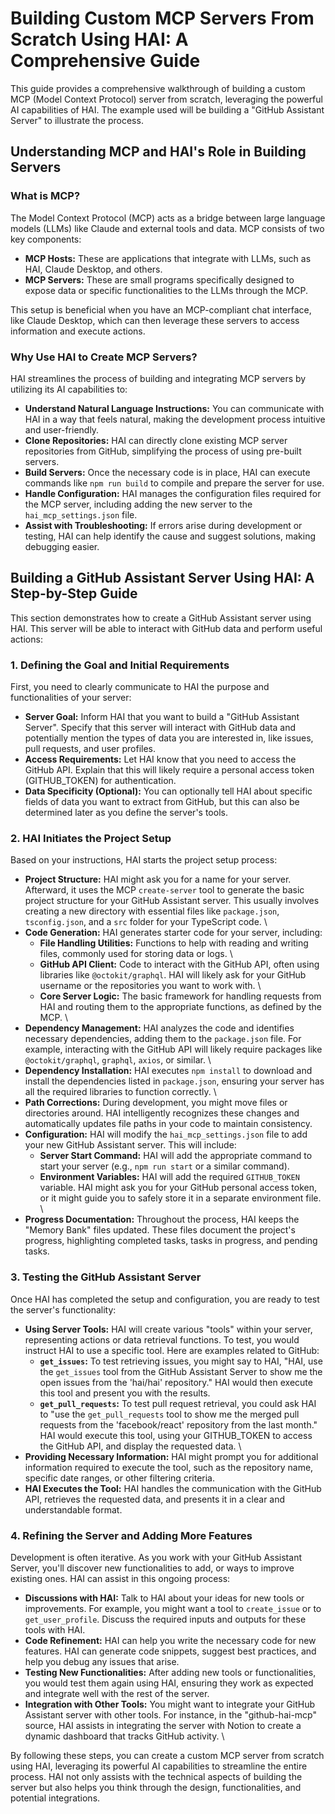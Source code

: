 # Building Custom MCP Servers From Scratch Using HAI: A Comprehensive Guide

This guide provides a comprehensive walkthrough of building a custom MCP (Model Context Protocol) server from scratch, leveraging the powerful AI capabilities of HAI. The example used will be building a "GitHub Assistant Server" to illustrate the process.

## Understanding MCP and HAI's Role in Building Servers

### What is MCP?

The Model Context Protocol (MCP) acts as a bridge between large language models (LLMs) like Claude and external tools and data. MCP consists of two key components:

-   **MCP Hosts:** These are applications that integrate with LLMs, such as HAI, Claude Desktop, and others.
-   **MCP Servers:** These are small programs specifically designed to expose data or specific functionalities to the LLMs through the MCP.

This setup is beneficial when you have an MCP-compliant chat interface, like Claude Desktop, which can then leverage these servers to access information and execute actions.

### Why Use HAI to Create MCP Servers?

HAI streamlines the process of building and integrating MCP servers by utilizing its AI capabilities to:

-   **Understand Natural Language Instructions:** You can communicate with HAI in a way that feels natural, making the development process intuitive and user-friendly.
-   **Clone Repositories:** HAI can directly clone existing MCP server repositories from GitHub, simplifying the process of using pre-built servers.
-   **Build Servers:** Once the necessary code is in place, HAI can execute commands like `npm run build` to compile and prepare the server for use.
-   **Handle Configuration:** HAI manages the configuration files required for the MCP server, including adding the new server to the `hai_mcp_settings.json` file.
-   **Assist with Troubleshooting:** If errors arise during development or testing, HAI can help identify the cause and suggest solutions, making debugging easier.

## Building a GitHub Assistant Server Using HAI: A Step-by-Step Guide

This section demonstrates how to create a GitHub Assistant server using HAI. This server will be able to interact with GitHub data and perform useful actions:

### 1. Defining the Goal and Initial Requirements

First, you need to clearly communicate to HAI the purpose and functionalities of your server:

-   **Server Goal:** Inform HAI that you want to build a "GitHub Assistant Server". Specify that this server will interact with GitHub data and potentially mention the types of data you are interested in, like issues, pull requests, and user profiles.
-   **Access Requirements:** Let HAI know that you need to access the GitHub API. Explain that this will likely require a personal access token (GITHUB_TOKEN) for authentication.
-   **Data Specificity (Optional):** You can optionally tell HAI about specific fields of data you want to extract from GitHub, but this can also be determined later as you define the server's tools.

### 2. HAI Initiates the Project Setup

Based on your instructions, HAI starts the project setup process:

-   **Project Structure:** HAI might ask you for a name for your server. Afterward, it uses the MCP `create-server` tool to generate the basic project structure for your GitHub Assistant server. This usually involves creating a new directory with essential files like `package.json`, `tsconfig.json`, and a `src` folder for your TypeScript code. \
-   **Code Generation:** HAI generates starter code for your server, including:
    -   **File Handling Utilities:** Functions to help with reading and writing files, commonly used for storing data or logs. \
    -   **GitHub API Client:** Code to interact with the GitHub API, often using libraries like `@octokit/graphql`. HAI will likely ask for your GitHub username or the repositories you want to work with. \
    -   **Core Server Logic:** The basic framework for handling requests from HAI and routing them to the appropriate functions, as defined by the MCP. \
-   **Dependency Management:** HAI analyzes the code and identifies necessary dependencies, adding them to the `package.json` file. For example, interacting with the GitHub API will likely require packages like `@octokit/graphql`, `graphql`, `axios`, or similar. \
-   **Dependency Installation:** HAI executes `npm install` to download and install the dependencies listed in `package.json`, ensuring your server has all the required libraries to function correctly. \
-   **Path Corrections:** During development, you might move files or directories around. HAI intelligently recognizes these changes and automatically updates file paths in your code to maintain consistency.
-   **Configuration:** HAI will modify the `hai_mcp_settings.json` file to add your new GitHub Assistant server. This will include:
    -   **Server Start Command:** HAI will add the appropriate command to start your server (e.g., `npm run start` or a similar command).
    -   **Environment Variables:** HAI will add the required `GITHUB_TOKEN` variable. HAI might ask you for your GitHub personal access token, or it might guide you to safely store it in a separate environment file. \
-   **Progress Documentation:** Throughout the process, HAI keeps the "Memory Bank" files updated. These files document the project's progress, highlighting completed tasks, tasks in progress, and pending tasks.

### 3. Testing the GitHub Assistant Server

Once HAI has completed the setup and configuration, you are ready to test the server's functionality:

-   **Using Server Tools:** HAI will create various "tools" within your server, representing actions or data retrieval functions. To test, you would instruct HAI to use a specific tool. Here are examples related to GitHub:
    -   **`get_issues`:** To test retrieving issues, you might say to HAI, "HAI, use the `get_issues` tool from the GitHub Assistant Server to show me the open issues from the 'hai/hai' repository." HAI would then execute this tool and present you with the results.
    -   **`get_pull_requests`:** To test pull request retrieval, you could ask HAI to "use the `get_pull_requests` tool to show me the merged pull requests from the 'facebook/react' repository from the last month." HAI would execute this tool, using your GITHUB_TOKEN to access the GitHub API, and display the requested data. \
-   **Providing Necessary Information:** HAI might prompt you for additional information required to execute the tool, such as the repository name, specific date ranges, or other filtering criteria.
-   **HAI Executes the Tool:** HAI handles the communication with the GitHub API, retrieves the requested data, and presents it in a clear and understandable format.

### 4. Refining the Server and Adding More Features

Development is often iterative. As you work with your GitHub Assistant Server, you'll discover new functionalities to add, or ways to improve existing ones. HAI can assist in this ongoing process:

-   **Discussions with HAI:** Talk to HAI about your ideas for new tools or improvements. For example, you might want a tool to `create_issue` or to `get_user_profile`. Discuss the required inputs and outputs for these tools with HAI.
-   **Code Refinement:** HAI can help you write the necessary code for new features. HAI can generate code snippets, suggest best practices, and help you debug any issues that arise.
-   **Testing New Functionalities:** After adding new tools or functionalities, you would test them again using HAI, ensuring they work as expected and integrate well with the rest of the server.
-   **Integration with Other Tools:** You might want to integrate your GitHub Assistant server with other tools. For instance, in the "github-hai-mcp" source, HAI assists in integrating the server with Notion to create a dynamic dashboard that tracks GitHub activity. \

By following these steps, you can create a custom MCP server from scratch using HAI, leveraging its powerful AI capabilities to streamline the entire process. HAI not only assists with the technical aspects of building the server but also helps you think through the design, functionalities, and potential integrations.
